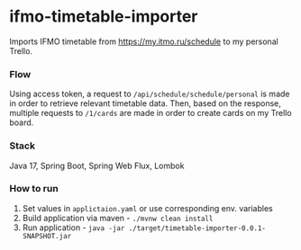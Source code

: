 # ifmo-timetable-importer
Imports IFMO timetable from https://my.itmo.ru/schedule to my personal Trello.

### Flow
Using access token, a request to `/api/schedule/schedule/personal` is made in order to retrieve relevant timetable data. Then, based on the response, multiple requests to `/1/cards` are made in order to create cards on my Trello board. 

### Stack
Java 17, Spring Boot, Spring Web Flux, Lombok

### How to run
1. Set values in `applictaion.yaml` or use corresponding env. variables
2. Build application via maven - `./mvnw clean install`
3. Run application - `java -jar ./target/timetable-importer-0.0.1-SNAPSHOT.jar`
